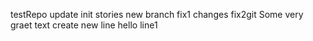 testRepo
update init stories
new branch fix1
changes fix2git
Some very graet text
create new line
hello line1